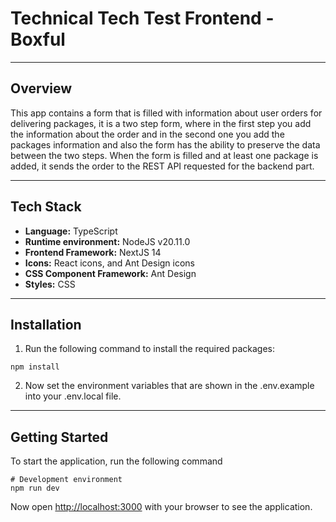 # Technical Tech Test Frontend - Boxful

---
## Overview

This app contains a form that is filled with information about user orders for delivering packages, it is a two step form, where in the first step you add the information about the order and in the second one you add the packages information and also the form has the ability to preserve the data between the two steps. When the form is filled and at least one package is added, it sends the order to the REST API requested for the backend part.

---

## Tech Stack

- <b>Language:</b> TypeScript
- <b>Runtime environment:</b> NodeJS v20.11.0
- <b>Frontend Framework:</b> NextJS 14
- <b>Icons:</b> React icons, and Ant Design icons
- <b>CSS Component Framework:</b> Ant Design
- <b>Styles:</b> CSS

---

## Installation

1. Run the following command to install the required packages:
```
npm install
```
2. Now set the environment variables that are shown in the .env.example into your .env.local file.

---

## Getting Started

To start the application, run the following command
```
# Development environment
npm run dev
```

Now open [http://localhost:3000](http://localhost:3000) with your browser to see the application.